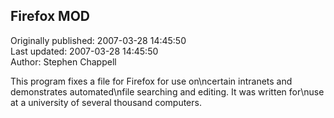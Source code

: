 ## Firefox MOD  
Originally published: 2007-03-28 14:45:50  
Last updated: 2007-03-28 14:45:50  
Author: Stephen Chappell  
  
This program fixes a file for Firefox for use on\ncertain intranets and demonstrates automated\nfile searching and editing. It was written for\nuse at a university of several thousand computers.